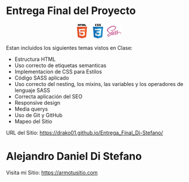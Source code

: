 # Entrega Final del Proyecto

<p align="center"> 
 <a href="https://www.w3.org/html/" target="_blank"> <img src="https://raw.githubusercontent.com/devicons/devicon/master/icons/html5/html5-original-wordmark.svg" alt="html5" width="40" height="40"/></a> <a href="https://www.w3schools.com/css/" target="_blank"> <img src="https://raw.githubusercontent.com/devicons/devicon/master/icons/css3/css3-original-wordmark.svg" alt="css3" width="40" height="40"/></a> <a href="https://www.w3.org/sass/" target="_blank"><img src="https://raw.githubusercontent.com/devicons/devicon/master/icons/sass/sass-original.svg" alt="sass" style="max-width:100%;" width="40" height="40"></a>
</p>

Estan incluidos los siguientes temas vistos en Clase:

- Estructura HTML
- Uso correcto de etiquetas semanticas
- Implementacion de CSS para Estilos
- Código SASS aplicado
- Uso correcto del nesting, los mixins, las variables y los operadores de lenguaje SASS
- Correcta aplicación del SEO
- Responsive design
- Media querys
- Uso de Git y GitHub
- Mapeo del Sitio


URL del Sitio: https://drako01.github.io/Entrega_Final_Di-Stefano/


# Alejandro Daniel Di Stefano
Visita mi Sitio: https://armotusitio.com
